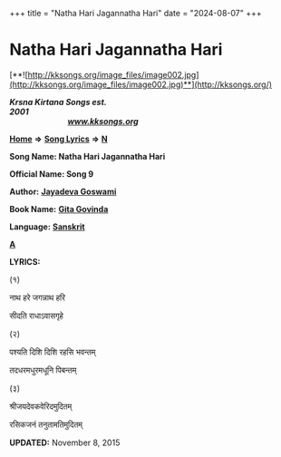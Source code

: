 +++
title = "Natha Hari Jagannatha Hari"
date = "2024-08-07"
+++

# Natha Hari Jagannatha Hari
[**![http://kksongs.org/image_files/image002.jpg](http://kksongs.org/image_files/image002.jpg)**](http://kksongs.org/)

**_Krsna Kirtana Songs est. 2001_**                                                                                                                                                 **_www.kksongs.org_**

**[Home](http://kksongs.org/)** **⇒** **[Song Lyrics](http://kksongs.org/lyrics.html)** **⇒** **[N](http://kksongs.org/songs/song_n.html)**

**Song Name: Natha Hari Jagannatha Hari**

**Official Name: Song 9**

**Author:** [**Jayadeva Goswami**](http://kksongs.org/authors/list/jayadeva.html)

**Book Name:** [**Gita Govinda**](http://kksongs.org/authors/literature/gita_govinda.html)

**Language:** [**Sanskrit**](http://kksongs.org/language/list/sanskrit.html)

**[A](http://kksongs.org/songs/n/nathahari.html)**

**LYRICS:**

(१)

नाथ हरे जगन्नाथ हरि

सीदति राधाऽवासगृहे

(२)

पश्यति दिशि दिशि रहसि भवन्तम्

तदधरमधुरमधूनि पिबन्तम्

(३)

श्रीजयदेवकवेरिदमुदितम्

रसिकजनं तनुतामतिमुदितम्

**UPDATED:** November 8, 2015